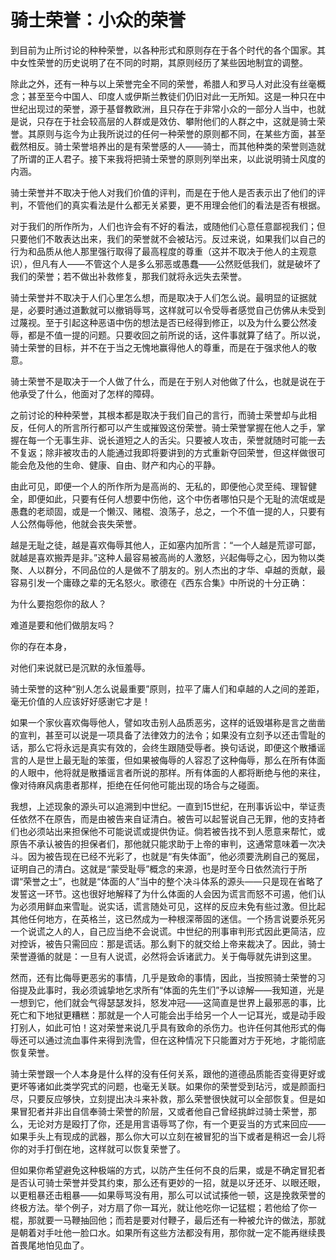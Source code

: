 <link href="../../../../css/style.css" rel="stylesheet" type="text/css" />

# 骑士荣誉：小众的荣誉

<div class="p">

到目前为止所讨论的种种荣誉，以各种形式和原则存在于各个时代的各个国家。其中女性荣誉的历史说明了在不同的时期，其原则经历了某些因地制宜的调整。

除此之外，还有一种与以上荣誉完全不同的荣誉，希腊人和罗马人对此没有丝毫概念；甚至至今中国人、印度人或伊斯兰教徒们仍旧对此一无所知。这是一种只在中世纪出现过的荣誉，源于基督教欧洲，且只存在于非常小众的一部分人当中，也就是说，只存在于社会较高层的人群或是效仿、攀附他们的人群之中，这就是骑士荣誉。其原则与迄今为止我所说过的任何一种荣誉的原则都不同，在某些方面，甚至截然相反。骑士荣誉培养出的是有荣誉感的人——骑士，而其他种类的荣誉则造就了所谓的正人君子。接下来我将把骑士荣誉的原则列举出来，以此说明骑士风度的内涵。

骑士荣誉并不取决于他人对我们价值的评判，而是在于他人是否表示出了他们的评判，不管他们的真实看法是什么都无关紧要，更不用理会他们的看法是否有根据。

对于我们的所作所为，人们也许会有不好的看法，或随他们心意任意鄙视我们；但只要他们不敢表达出来，我们的荣誉就不会被玷污。反过来说，如果我们以自己的行为和品质从他人那里强行取得了最高程度的尊重（这并不取决于他人的主观意识），但凡有人——不管这个人是多么邪恶或愚蠢——公然贬低我们，就是破坏了我们的荣誉；若不做出补救修复，那我们就将永远失去荣誉。

骑士荣誉并不取决于人们心里怎么想，而是取决于人们怎么说。最明显的证据就是，必要时通过道歉就可以撤销辱骂，这样就可以令受辱者感觉自己仿佛从未受到过蔑视。至于引起这种恶语中伤的想法是否已经得到修正，以及为什么要公然凌辱，都是不值一提的问题。只要收回之前所说的话，这件事就算了结了。所以说，骑士荣誉的目标，并不在于当之无愧地赢得他人的尊重，而是在于强求他人的敬意。

骑士荣誉不是取决于一个人做了什么，而是在于别人对他做了什么，也就是说在于他承受了什么，他面对了怎样的障碍。

之前讨论的种种荣誉，其根本都是取决于我们自己的言行，而骑士荣誉却与此相反，任何人的所言所行都可以产生或摧毁这份荣誉。骑士荣誉掌握在他人之手，掌握在每一个无事生非、说长道短之人的舌尖。只要被人攻击，荣誉就随时可能一去不复返；除非被攻击的人能通过我即将要讲到的方式重新夺回荣誉，但这样做很可能会危及他的生命、健康、自由、财产和内心的平静。

由此可见，即便一个人的所作所为是高尚的、无私的，即便他心灵至纯、理智健全，即便如此，只要有任何人想要中伤他，这个中伤者哪怕只是个无耻的流氓或是愚蠢的老顽固，或是一个懒汉、赌棍、浪荡子，总之，一个不值一提的人，只要有人公然侮辱他，他就会丧失荣誉。

越是无耻之徒，越是喜欢侮辱其他人，正如塞内加所言：“一个人越是荒谬可鄙，就越是喜欢搬弄是非。”这种人最容易被高尚的人激怒，兴起侮辱之心，因为物以类聚、人以群分，不同品位的人是做不了朋友的。别人杰出的才华、卓越的贡献，最容易引发一个庸碌之辈的无名怒火。歌德在《西东合集》中所说的十分正确：

为什么要抱怨你的敌人？

难道是要和他们做朋友吗？

你的存在本身，

对他们来说就已是沉默的永恒羞辱。

骑士荣誉的这种“别人怎么说最重要”原则，拉平了庸人们和卓越的人之间的差距，毫无价值的人应该好好感谢它才是！

如果一个家伙喜欢侮辱他人，譬如攻击别人品质恶劣，这样的诋毁堪称是言之凿凿的宣判，甚至可以说是一项具备了法律效力的法令；如果没有立刻予以还击雪耻的话，那么它将永远是真实有效的，会终生跟随受辱者。换句话说，即便这个散播谣言的人是世上最无耻的笨蛋，但如果被侮辱的人容忍了这种侮辱，那么在所有体面的人眼中，他将就是散播谣言者所说的那样。所有体面的人都将断绝与他的来往，像对待麻风病患者那样，拒绝在任何他可能出现的场合与之碰面。

我想，上述现象的源头可以追溯到中世纪。一直到15世纪，在刑事诉讼中，举证责任依然不在原告，而是由被告来自证清白。被告可以起誓说自己无罪，他的支持者们也必须站出来担保他不可能说谎或提供伪证。倘若被告找不到人愿意来帮忙，或原告不承认被告的担保者们，那他就只能求助于上帝的审判，这通常意味着一次决斗。因为被告现在已经不光彩了，也就是“有失体面”，他必须要洗刷自己的冤屈，证明自己的清白。这就是“蒙受耻辱”概念的来源，也是时至今日依然流行于所谓“荣誉之士”，也就是“体面的人”当中的整个决斗体系的源头——只是现在省略了发誓这一环节。这也很好地解释了为什么体面的人会因为谎言而怒不可遏，他们认为必须用鲜血来雪耻。说实话，谎言随处可见，这样的反应未免有些过激。但比起其他任何地方，在英格兰，这已然成为一种根深蒂固的迷信。一个扬言说要杀死另一个说谎之人的人，自己应当绝不会说谎。中世纪的刑事审判形式因此更简洁，应对控诉，被告只需回应：那是谎话。那么剩下的就交给上帝来裁决了。因此，骑士荣誉遵循的就是：一旦有人说谎，必然将会诉诸武力。关于侮辱就先讲到这里。

然而，还有比侮辱更恶劣的事情，几乎是致命的事情，因此，当按照骑士荣誉的习俗提及此事时，我必须诚挚地乞求所有“体面的先生们”予以谅解——我知道，光是一想到它，他们就会气得瑟瑟发抖，怒发冲冠——这简直是世界上最邪恶的事，比死亡和下地狱更糟糕：那就是一个人可能会出手给另一个人一记耳光，或是动手殴打别人，如此可怕！这对荣誉来说几乎具有致命的杀伤力。也许任何其他形式的侮辱还可以通过流血事件来得到洗雪，但在这种情况下只能置对方于死地，才能彻底恢复荣誉。

骑士荣誉跟一个人本身是什么样的没有任何关系，跟他的道德品质能否变得更好或更坏等诸如此类学究式的问题，也毫无关联。如果你的荣誉受到玷污，或是颜面扫尽，只要反应够快，立刻提出决斗来补救，那么荣誉很快就可以全部恢复。但是如果冒犯者并非出自信奉骑士荣誉的阶层，又或者他自己曾经挑衅过骑士荣誉，那么，无论对方是殴打了你，还是用言语辱骂了你，有一个更妥当的方式来回应——如果手头上有现成的武器，那么你大可以立刻在被冒犯的当下或者是稍迟一会儿将你的对手打倒在地，这样就可以恢复荣誉了。

但如果你希望避免这种极端的方式，以防产生任何不良的后果，或是不确定冒犯者是否认可骑士荣誉并受其约束，那么还有更妙的一招，就是以牙还牙、以眼还眼，以更粗暴还击粗暴——如果辱骂没有用，那么可以试试揍他一顿，这是挽救荣誉的终极方法。举个例子，对方扇了你一耳光，就让他吃你一记猛棍；若他给了你一棍，那就要一马鞭抽回他；而若是要对付鞭子，最后还有一种被允许的做法，那就是朝着对手吐他一脸口水。如果所有这些方法都没有用，那你就一定不能再继续畏首畏尾地怕见血了。

